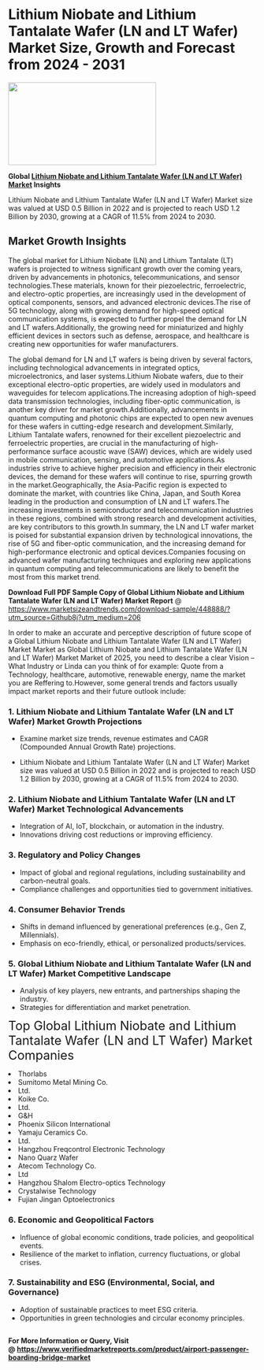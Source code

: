 <H1>Lithium Niobate and Lithium Tantalate Wafer (LN and LT Wafer) Market Size, Growth and Forecast from 2024 - 2031</H1><img class="aligncenter size-medium wp-image-584254" src="https://thirdeyenews.in/wp-content/uploads/2024/09/Global-Market-Research-300x168.jpeg" alt="" width="300" height="168" /><p><strong>Global&nbsp;<a href="https://www.marketsizeandtrends.com/download-sample/448888/?utm_source=Github8j?utm_medium=206">Lithium Niobate and Lithium Tantalate Wafer (LN and LT Wafer) Market</a> Insights</strong></p><p>Lithium Niobate and Lithium Tantalate Wafer (LN and LT Wafer) Market size was valued at USD 0.5 Billion in 2022 and is projected to reach USD 1.2 Billion by 2030, growing at a CAGR of 11.5% from 2024 to 2030.</p><p><h2>Market Growth Insights</h2> <p>The global market for Lithium Niobate (LN) and Lithium Tantalate (LT) wafers is projected to witness significant growth over the coming years, driven by advancements in photonics, telecommunications, and sensor technologies.These materials, known for their piezoelectric, ferroelectric, and electro-optic properties, are increasingly used in the development of optical components, sensors, and advanced electronic devices.The rise of 5G technology, along with growing demand for high-speed optical communication systems, is expected to further propel the demand for LN and LT wafers.Additionally, the growing need for miniaturized and highly efficient devices in sectors such as defense, aerospace, and healthcare is creating new opportunities for wafer manufacturers.</p> <p>The global demand for LN and LT wafers is being driven by several factors, including technological advancements in integrated optics, microelectronics, and laser systems.Lithium Niobate wafers, due to their exceptional electro-optic properties, are widely used in modulators and waveguides for telecom applications.The increasing adoption of high-speed data transmission technologies, including fiber-optic communication, is another key driver for market growth.Additionally, advancements in quantum computing and photonic chips are expected to open new avenues for these wafers in cutting-edge research and development.Similarly, Lithium Tantalate wafers, renowned for their excellent piezoelectric and ferroelectric properties, are crucial in the manufacturing of high-performance surface acoustic wave (SAW) devices, which are widely used in mobile communication, sensing, and automotive applications.As industries strive to achieve higher precision and efficiency in their electronic devices, the demand for these wafers will continue to rise, spurring growth in the market.Geographically, the Asia-Pacific region is expected to dominate the market, with countries like China, Japan, and South Korea leading in the production and consumption of LN and LT wafers.The increasing investments in semiconductor and telecommunication industries in these regions, combined with strong research and development activities, are key contributors to this growth.In summary, the LN and LT wafer market is poised for substantial expansion driven by technological innovations, the rise of 5G and fiber-optic communication, and the increasing demand for high-performance electronic and optical devices.Companies focusing on advanced wafer manufacturing techniques and exploring new applications in quantum computing and telecommunications are likely to benefit the most from this market trend.</p> <p><span class=""><strong>Download Full PDF Sample Copy of Global Lithium Niobate and Lithium Tantalate Wafer (LN and LT Wafer) Market Report</strong> @ <a href="https://www.marketsizeandtrends.com/download-sample/448888/?utm_source=Github8j?utm_medium=206" target="_blank">https://www.marketsizeandtrends.com/download-sample/448888/?utm_source=Github8j?utm_medium=206</a></span></p><p>In order to make an accurate and perceptive description of future scope of a Global&nbsp;Lithium Niobate and Lithium Tantalate Wafer (LN and LT Wafer) Market Market as Global&nbsp;Lithium Niobate and Lithium Tantalate Wafer (LN and LT Wafer) Market Market of 2025, you need to describe a clear Vision &ndash; What Industry or Linda can you think of for example: Quote from a Technology, healthcare, automotive, renewable energy, name the market you are Reffering to.However, some general trends and factors usually impact market reports and their future outlook include:</p><h3>1.&nbsp;<strong>Lithium Niobate and Lithium Tantalate Wafer (LN and LT Wafer) Market Growth Projections</strong></h3><ul><li>Examine market size trends, revenue estimates and CAGR (Compounded Annual Growth Rate) projections.</li><li><p>Lithium Niobate and Lithium Tantalate Wafer (LN and LT Wafer) Market size was valued at USD 0.5 Billion in 2022 and is projected to reach USD 1.2 Billion by 2030, growing at a CAGR of 11.5% from 2024 to 2030.</p></li></ul><h3>2.&nbsp;<strong>Lithium Niobate and Lithium Tantalate Wafer (LN and LT Wafer) Market Technological Advancements</strong></h3><ul><li>Integration of AI, IoT, blockchain, or automation in the industry.</li><li>Innovations driving cost reductions or improving efficiency.</li></ul><h3>3.&nbsp;<strong>Regulatory and Policy Changes</strong></h3><ul><li>Impact of global and regional regulations, including sustainability and carbon-neutral goals.</li><li>Compliance challenges and opportunities tied to government initiatives.</li></ul><h3>4.&nbsp;<strong>Consumer Behavior Trends</strong></h3><ul><li>Shifts in demand influenced by generational preferences (e.g., Gen Z, Millennials).</li><li>Emphasis on eco-friendly, ethical, or personalized products/services.</li></ul><h3>5.&nbsp;<strong>Global Lithium Niobate and Lithium Tantalate Wafer (LN and LT Wafer) Market Competitive Landscape</strong></h3><ul><li>Analysis of key players, new entrants, and partnerships shaping the industry.</li><li>Strategies for differentiation and market penetration.</li></ul><p data-pm-slice="1 1 []"><span style="color: inherit; font-family: inherit; font-size: 25px;">Top Global Lithium Niobate and Lithium Tantalate Wafer (LN and LT Wafer) Market Companies</span></p><div class="" data-test-id=""><p><li>Thorlabs</li><li> Sumitomo Metal Mining Co.</li><li> Ltd.</li><li> Koike Co.</li><li>Ltd.</li><li> G&H</li><li> Phoenix Silicon International</li><li> Yamaju Ceramics Co.</li><li> Ltd.</li><li> Hangzhou Freqcontrol Electronic Technology</li><li> Nano Quarz Wafer</li><li> Atecom Technology Co.</li><li> Ltd</li><li> Hangzhou Shalom Electro-optics Technology</li><li> Crystalwise Technology</li><li> Fujian Jingan Optoelectronics</li></p></div><h3>6.&nbsp;<strong>Economic and Geopolitical Factors</strong></h3><ul><li>Influence of global economic conditions, trade policies, and geopolitical events.</li><li>Resilience of the market to inflation, currency fluctuations, or global crises.</li></ul><h3>7.&nbsp;<strong>Sustainability and ESG (Environmental, Social, and Governance)</strong></h3><ul><li>Adoption of sustainable practices to meet ESG criteria.</li><li>Opportunities in green technologies and circular economy principles.</li></ul><h2><strong style="font-size: 14px;">For More Information or Query, Visit @&nbsp;</strong><a style="background-color: #ffffff; font-size: 14px;" href="https://www.marketsizeandtrends.com/report/lithium-niobate-and-lithium-tantalate-wafer-ln-and-lt-wafer-market/" target="_blank">https://www.verifiedmarketreports.com/product/airport-passenger-boarding-bridge-market</a></h2>